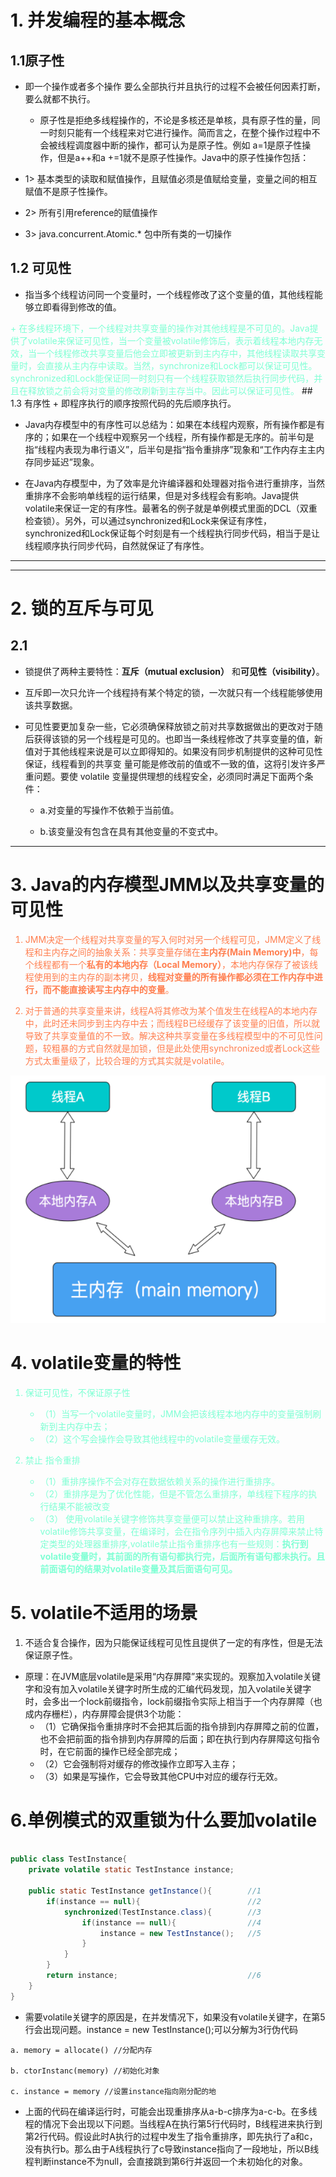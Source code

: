 # 1. 并发编程的基本概念
## 1.1原子性
+   即一个操作或者多个操作 要么全部执行并且执行的过程不会被任何因素打断，要么就都不执行。
    +  原子性是拒绝多线程操作的，不论是多核还是单核，具有原子性的量，同一时刻只能有一个线程来对它进行操作。简而言之，在整个操作过程中不会被线程调度器中断的操作，都可认为是原子性。例如 a=1是原子性操作，但是a++和a +=1就不是原子性操作。Java中的原子性操作包括：

+ 1> 基本类型的读取和赋值操作，且赋值必须是值赋给变量，变量之间的相互赋值不是原子性操作。
+ 2> 所有引用reference的赋值操作
+ 3> java.concurrent.Atomic.* 包中所有类的一切操作

## 1.2 可见性
+   指当多个线程访问同一个变量时，一个线程修改了这个变量的值，其他线程能够立即看得到修改的值。
<font color=Aquamarine>
+   在多线程环境下，一个线程对共享变量的操作对其他线程是不可见的。Java提供了volatile来保证可见性，当一个变量被volatile修饰后，表示着线程本地内存无效，当一个线程修改共享变量后他会立即被更新到主内存中，其他线程读取共享变量时，会直接从主内存中读取。当然，synchronize和Lock都可以保证可见性。synchronized和Lock能保证同一时刻只有一个线程获取锁然后执行同步代码，并且在释放锁之前会将对变量的修改刷新到主存当中。因此可以保证可见性。
</font>
## 1.3 有序性
+    即程序执行的顺序按照代码的先后顺序执行。

+    Java内存模型中的有序性可以总结为：如果在本线程内观察，所有操作都是有序的；如果在一个线程中观察另一个线程，所有操作都是无序的。前半句是指“线程内表现为串行语义”，后半句是指“指令重排序”现象和“工作内存主主内存同步延迟”现象。

+    在Java内存模型中，为了效率是允许编译器和处理器对指令进行重排序，当然重排序不会影响单线程的运行结果，但是对多线程会有影响。Java提供volatile来保证一定的有序性。最著名的例子就是单例模式里面的DCL（双重检查锁）。另外，可以通过synchronized和Lock来保证有序性，synchronized和Lock保证每个时刻是有一个线程执行同步代码，相当于是让线程顺序执行同步代码，自然就保证了有序性。
  
---
---
# 2. 锁的互斥与可见
## 2.1 
+ 锁提供了两种主要特性：**互斥（mutual exclusion）** 和**可见性（visibility）**。<br>
+ 互斥即一次只允许一个线程持有某个特定的锁，一次就只有一个线程能够使用该共享数据。<br>
  
+ 可见性要更加复杂一些，它必须确保释放锁之前对共享数据做出的更改对于随后获得该锁的另一个线程是可见的。也即当一条线程修改了共享变量的值，新值对于其他线程来说是可以立即得知的。如果没有同步机制提供的这种可见性保证，线程看到的共享变  量可能是修改前的值或不一致的值，这将引发许多严重问题。要使 volatile 变量提供理想的线程安全，必须同时满足下面两个条件：
    *   a.对变量的写操作不依赖于当前值。  
  
    *   b.该变量没有包含在具有其他变量的不变式中。

---

# 3.  Java的内存模型JMM以及共享变量的可见性
<font color=Coral>

1. JMM决定一个线程对共享变量的写入何时对另一个线程可见，JMM定义了线程和主内存之间的抽象关系：共享变量存储在**主内存(Main Memory)中**，每个线程都有一个**私有的本地内存（Local Memory）**，本地内存保存了被该线程使用到的主内存的副本拷贝，**线程对变量的所有操作都必须在工作内存中进行，而不能直接读写主内存中的变量**。


2. 对于普通的共享变量来讲，线程A将其修改为某个值发生在线程A的本地内存中，此时还未同步到主内存中去；而线程B已经缓存了该变量的旧值，所以就导致了共享变量值的不一致。解决这种共享变量在多线程模型中的不可见性问题，较粗暴的方式自然就是加锁，但是此处使用synchronized或者Lock这些方式太重量级了，比较合理的方式其实就是volatile。 
</font>

![](2021-11-16-17-03-19.png)

# 4. volatile变量的特性
<font color=Aquamarine> 

1. 保证可见性，不保证原子性
    + （1）当写一个volatile变量时，JMM会把该线程本地内存中的变量强制刷新到主内存中去；
    +  （2）这个写会操作会导致其他线程中的volatile变量缓存无效。

2. 禁止 指令重排
    +   （1）重排序操作不会对存在数据依赖关系的操作进行重排序。
    +   （2）重排序是为了优化性能，但是不管怎么重排序，单线程下程序的执行结果不能被改变
    +   （3）  使用volatile关键字修饰共享变量便可以禁止这种重排序。若用volatile修饰共享变量，在编译时，会在指令序列中插入内存屏障来禁止特定类型的处理器重排序,volatile禁止指令重排序也有一些规则：**执行到volatile变量时，其前面的所有语句都执行完，后面所有语句都未执行。且前面语句的结果对volatile变量及其后面语句可见。**


</font>

# 5. volatile不适用的场景
1. 不适合复合操作，因为只能保证线程可见性且提供了一定的有序性，但是无法保证原子性。
+ 原理：在JVM底层volatile是采用“内存屏障”来实现的。观察加入volatile关键字和没有加入volatile关键字时所生成的汇编代码发现，加入volatile关键字时，会多出一个lock前缀指令，lock前缀指令实际上相当于一个内存屏障（也成内存栅栏），内存屏障会提供3个功能：
    + （1）它确保指令重排序时不会把其后面的指令排到内存屏障之前的位置，也不会把前面的指令排到内存屏障的后面；即在执行到内存屏障这句指令时，在它前面的操作已经全部完成；
    + （2）它会强制将对缓存的修改操作立即写入主存；
    + （3）如果是写操作，它会导致其他CPU中对应的缓存行无效。
  
# 6.单例模式的双重锁为什么要加volatile
```java

public class TestInstance{
	private volatile static TestInstance instance;
	
	public static TestInstance getInstance(){        //1
		if(instance == null){                        //2
			synchronized(TestInstance.class){        //3
				if(instance == null){                //4
					instance = new TestInstance();   //5
				}
			}
		}
		return instance;                             //6
	}
}

```
 + 需要volatile关键字的原因是，在并发情况下，如果没有volatile关键字，在第5行会出现问题。instance = new TestInstance();可以分解为3行伪代码


```
a. memory = allocate() //分配内存
 
b. ctorInstanc(memory) //初始化对象
 
c. instance = memory //设置instance指向刚分配的地
```
   
+ 上面的代码在编译运行时，可能会出现重排序从a-b-c排序为a-c-b。在多线程的情况下会出现以下问题。当线程A在执行第5行代码时，B线程进来执行到第2行代码。假设此时A执行的过程中发生了指令重排序，即先执行了a和c，没有执行b。那么由于A线程执行了c导致instance指向了一段地址，所以B线程判断instance不为null，会直接跳到第6行并返回一个未初始化的对象。